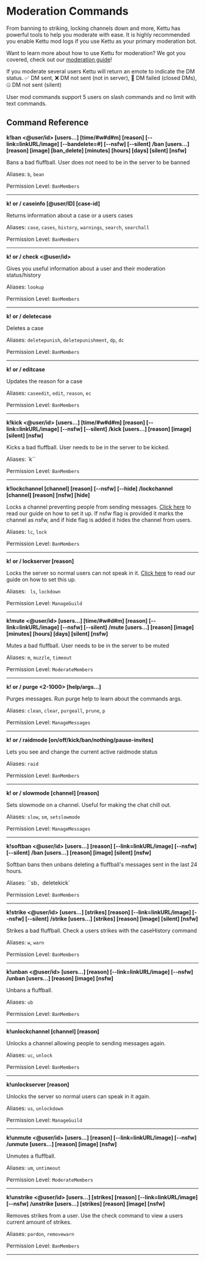 # Moderation Commands

From banning to striking, locking channels down and more, Kettu has powerful tools to help you moderate with ease. It is highly recommended you enable Kettu mod logs if you use Kettu as your primary moderation bot.

Want to learn more about how to use Kettu for moderation? We got you covered, check out our [moderation guide](https://kettu.cc/docs/guides/moderation-guide)!

If you moderate several users Kettu will return an emote to indicate the DM status. ✅ DM sent, ❌ DM not sent (not in server), 🚫 DM failed (closed DMs), 🤐 DM not sent (silent)

User mod commands support 5 users on slash commands and no limit with text commands.

## Command Reference

**k!ban <@user/id> [users...] [time/#w#d#m] [reason] [--link=linkURL/image] [--bandelete=#] [--nsfw] [--silent]**
**/ban <user> [users...] [reason] [image] [ban_delete] [minutes] [hours] [days] [silent] [nsfw]**

Bans a bad fluffball. User does not need to be in the server to be banned

Aliases: `b`, `bean`

Permission Level: `BanMembers`

-------

**k! or / caseinfo [@user/ID] [case-id]**

Returns information about a case or a users cases

Aliases: `case`, `cases`, `history`, `warnings`, `search`, `searchall`

Permission Level: `BanMembers`

-------

**k! or / check <@user/id>**

Gives you useful information about a user and their moderation status/history

Aliases: `lookup`

Permission Level: `BanMembers`

-------

**k! or / deletecase <case-id>**

Deletes a case

Aliases: `deletepunish`, `deletepunishment`, `dp`, `dc`

Permission Level: `BanMembers`

-------

**k! or / editcase <case-id> <new-reason>**

Updates the reason for a case

Aliases: `caseedit`, `edit`, `reason`, `ec`

Permission Level: `BanMembers`

-------

**k!kick <@user/id> [users...] [time/#w#d#m] [reason] [--link=linkURL/image] [--nsfw] [--silent]**
**/kick <user> [users...] [reason] [image] [silent] [nsfw]**

Kicks a bad fluffball. User needs to be in the server to be kicked.

Aliases: `k``

Permission Level: `BanMembers`

-------

**k!lockchannel [channel] [reason] [--nsfw] [--hide]**
**/lockchannel [channel] [reason] [nsfw] [hide]**

Locks a channel preventing people from sending messages. [Click here](https://dev.kettu.cc/docs/guides/setting-up-lockchannel) to read our guide on how to set it up. If nsfw flag is provided it marks the channel as nsfw, and if hide flag is added it hides the channel from users.

Aliases: `lc`, `lock`

Permission Level: `BanMembers`

-------

**k! or / lockserver [reason]**

Locks the server so normal users can not speak in it. [Click here](https://dev.kettu.cc/docs/guides/setting-up-lockserver) to read our guide on how to set this up.

Aliases: ` ls`, `lockdown`

Permission Level: `ManageGuild`

-------

**k!mute <@user/id> [users...] [time/#w#d#m] [reason] [--link=linkURL/image] [--nsfw] [--silent]**
**/mute <user> [users...] [reason] [image] [minutes] [hours] [days] [silent] [nsfw]**

Mutes a bad fluffball. User needs to be in the server to be muted

Aliases: `m`, `muzzle`, `timeout`

Permission Level: `ModerateMembers`

-------

**k! or / purge <2-1000> [help/args...]**

Purges messages. Run purge help to learn about the commands args.

Aliases: `clean`, `clear`, `purgeall`, `prune`, `p`

Permission Level: `ManageMessages`

-------

**k! or / raidmode [on/off/kick/ban/nothing/pause-invites]**

Lets you see and change the current active raidmode status

Aliases: `raid`

Permission Level: `BanMembers`

-------

**k! or / slowmode <time> [channel] [reason]**

Sets slowmode on a channel. Useful for making the chat chill out.

Aliases: `slow`, `sm`, `setslowmode`

Permission Level: `ManageMessages`

-------

**k!softban <@user/id> [users...] [reason] [--link=linkURL/image] [--nsfw] [--silent]**
**/ban <user> [users...] [reason] [image] [silent] [nsfw]**

Softban bans then unbans deleting a fluffball's messages sent in the last 24 hours.

Aliases: ``sb`, `deletekick`

Permission Level: `BanMembers`

-------

**k!strike <@user/id> [users...] [strikes] [reason] [--link=linkURL/image] [--nsfw] [--silent]**
**/strike <user> [users...] [strikes] [reason] [image] [silent] [nsfw]**

Strikes a bad fluffball. Check a users strikes with the caseHistory command

Aliases: `w`, `warn`

Permission Level: `BanMembers`

-------

**k!unban <@user/id> [users...] [reason] [--link=linkURL/image] [--nsfw]**
**/unban <user> [users...] [reason] [image] [nsfw]**

Unbans a fluffball.

Aliases: `ub`

Permission Level: `BanMembers`

-------

**k!unlockchannel [channel] [reason]**

Unlocks a channel allowing people to sending messages again.

Aliases: `uc`, `unlock`

Permission Level: `BanMembers`

-------

**k!unlockserver [reason]**

Unlocks the server so normal users can speak in it again.

Aliases: `us`, `unlockdown`

Permission Level: `ManageGuild `

-------

**k!unmute <@user/id> [users...] [reason] [--link=linkURL/image] [--nsfw]**
**/unmute <user> [users...] [reason] [image] [nsfw]**

Unmutes a fluffball.

Aliases: `um`, `untimeout`

Permission Level: `ModerateMembers `

-------

**k!unstrike  <@user/id> [users...] [strikes] [reason] [--link=linkURL/image] [--nsfw]**
**/unstrike  <user> [users...] [strikes] [reason] [image] [nsfw]**

Removes strikes from a user. Use the check command to view a users current amount of strikes.

Aliases: `pardon`, `removewarn`

Permission Level: `BanMembers `

-------